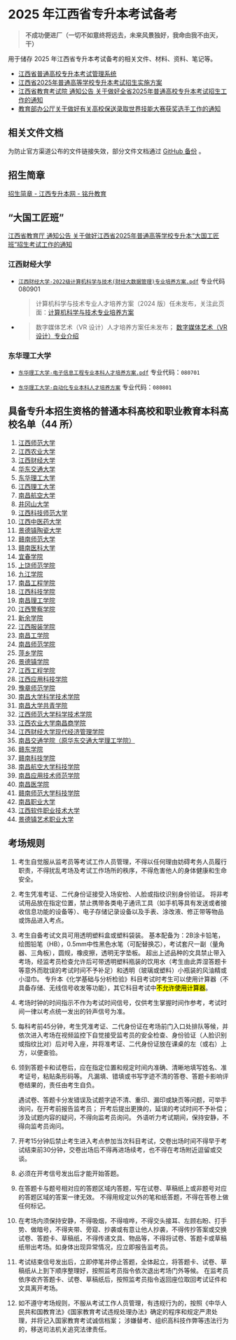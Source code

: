 # 2025 年江西省专升本考试备考

> **不成功便进厂（一切不如意终将远去，未来风景独好，我命由我不由天，干）**

用于储存 2025 年江西省专升本考试备考的相关文件、材料、资料、笔记等。

- [江西省普通高校专升本考试管理系统](https://zsb.jxeea.cn/)
- [江西省2025年普通高等学校专升本考试招生实施方案](http://jyt.jiangxi.gov.cn/art/2024/12/10/art_81653_5082723.html)
- [江西省教育考试院 通知公告 关于做好全省2025年普通高校专升本考试招生工作的通知](http://www.jxeea.cn/art/2025/2/14/art_71889_5126664.html)
- [教育部办公厅关于做好有关高校保送录取世界技能大赛获奖选手工作的通知](http://www.moe.gov.cn/srcsite/A15/moe_776/s3258/202004/t20200417_444281.html)

## 相关文件文档

为防止官方渠道公布的文件链接失效，部分文件文档通过 [GitHub 备份](https://github.com/Yue-plus/JVTC.Yue.Zone/tree/main/static/%E4%B8%93%E5%8D%87%E6%9C%AC) 。

## 招生简章

[招生简章 - 江西专升本网 - 铭升教育](https://www.jxzsb.cn/guide/regulation/)

## “大国工匠班”

[江西省教育厅 通知公告 关于做好江西省2025年普通高等学校专升本“大国工匠班”招生考试工作的通知](http://jyt.jiangxi.gov.cn/art/2024/12/30/art_81653_5100198.html)

### 江西财经大学

- [`江西财经大学-2022级计算机科学与技术(财经大数据管理)专业培养方案.pdf`](http://210.35.205.15/fj/2022%E7%BA%A7%E8%AE%A1%E7%AE%97%E6%9C%BA%E7%A7%91%E5%AD%A6%E4%B8%8E%E6%8A%80%E6%9C%AF(%E8%B4%A2%E7%BB%8F%E5%A4%A7%E6%95%B0%E6%8D%AE%E7%AE%A1%E7%90%86)%E4%B8%93%E4%B8%9A%E5%9F%B9%E5%85%BB%E6%96%B9%E6%A1%88.pdf)
  专业代码 080901

  > 计算机科学与技术专业人才培养方案（2024 版）任未发布，关注此页面：[计算机科学与技术专业培养方案](http://cai.jxufe.edu.cn/shows/31/173.html)

- > 数字媒体艺术（VR 设计）人才培养方案任未发布；
  > [数字媒体艺术（VR设计）专业介绍](https://vr.jxufe.edu.cn/news-show-688.html)

### 东华理工大学

- [`东华理工大学-电子信息工程专业本科人才培养方案.pdf`](https://jdxy.ecut.edu.cn/_upload/article/files/4c/83/61b78a7e4f56b427b92441d637e3/5f3874e7-478d-49f2-9d66-afb8eb86b7dc.pdf)
  专业代码：`080701`

- [`东华理工大学-自动化专业本科人才培养方案`](https://jdxy.ecut.edu.cn/_upload/article/files/bb/5a/8c9703394a92a3e7dde200391309/2289be71-5308-4663-af21-cf675a5eb722.pdf)
  专业代码：`080801`

## 具备专升本招生资格的普通本科高校和职业教育本科高校名单（44 所）

01. [江西师范大学](https://www.jxnu.edu.cn/)
02. [江西农业大学](https://www.jxau.edu.cn/)
03. [江西财经大学](https://www.jxufe.edu.cn/)
04. [华东交通大学](https://www.ecjtu.edu.cn/)
05. [东华理工大学](https://www.ecut.edu.cn/)
06. [江西理工大学](https://www.jxust.edu.cn/)
07. [南昌航空大学](https://www.nchu.edu.cn/)
08. [井冈山大学](https://www.jgsu.edu.cn/)
09. [江西科技师范大学](https://www.jxstnu.edu.cn/)
10. [江西中医药大学](https://www.jxutcm.edu.cn/)
11. [景德镇陶瓷大学](https://www.jcu.edu.cn/)
12. [赣南师范大学](https://www.gnnu.edu.cn/)
13. [赣南医科大学](https://www.gmu.cn/)
14. [宜春学院](https://www.jxycu.edu.cn/)
15. [上饶师范学院](https://www.sru.edu.cn/)
16. [九江学院](https://www.jju.edu.cn/)
17. [南昌工程学院](https://www.nit.edu.cn/)
18. [江西科技学院](https://www.jxut.edu.cn/)
19. [南昌理工学院](https://www.nut.edu.cn/)
20. [江西警察学院](https://www.jxga.edu.cn/)
21. [新余学院](https://www.xyc.edu.cn/)
22. [江西服装学院](https://www.jift.edu.cn/)
23. [南昌工学院](https://www.ncpu.edu.cn/)
24. [南昌师范学院](http://www.ncnu.edu.cn/)
25. [萍乡学院](https://www.pxc.jx.cn/)
26. [景德镇学院](https://www.jdzu.edu.cn/)
27. [江西工程学院](https://www.jxue.edu.cn/)
28. [江西应用科技学院](https://www.jxuas.edu.cn/)
29. [豫章师范学院](https://www.yuznu.edu.cn/)
30. [南昌大学科学技术学院](https://ncuky.edu.cn/)
31. [南昌大学共青学院](https://www.ndgy.cn/)
32. [江西师范大学科学技术学院](https://kjxy.jxnu.edu.cn/)
33. [江西农业大学南昌商学院](https://ncbcjxau.edu.cn/)
34. [江西财经大学现代经济管理学院](https://xjg.jxufe.edu.cn/)
35. [南昌交通学院（原华东交通大学理工学院）](https://www.ncjti.edu.cn/)
36. [赣东学院](https://www.gdc.edu.cn/)
37. [赣南科技学院](https://www.gnust.edu.cn/)
38. [南昌航空大学科技学院](https://www.stcnchu.edu.cn/)
39. [南昌应用技术师范学院](https://www.nncat.edu.cn/)
40. [南昌医学院](https://www.ncmc.edu.cn/)
41. [赣南师范大学科技学院](https://ky.gnnu.edu.cn/)
42. [南昌职业大学](https://www.nvu.edu.cn/)
43. [江西软件职业技术大学](https://www.jxuspt.com/)
44. [景德镇艺术职业大学](https://www.jdzvua.edu.cn/)

## 考场规则

01. 考生自觉服从监考员等考试工作人员管理，不得以任何理由妨碍考务人员履行职责，不得扰乱考场及考试工作场所的秩序，不得危害他人的身体健康和生命安全。

02. 考生凭准考证、二代身份证接受入场安检、人脸或指纹识别身份验证。
    将非考试用品放在指定位置，禁止携带各类电子通讯工具（如手机等具有发送或者接收信息功能的设备等）、电子存储记录设备以及手表、涂改液、修正带等物品或饰品进入考点。

03. 考生自备考试文具可用透明塑料盒或塑料袋装。
    基本配备为：2B涂卡铅笔，绘图铅笔（HB），0.5mm中性黑色水笔（可配替换芯），考试套尺一副（量角器、三角板），圆规，橡皮擦，透明无字垫板。
    超出上述品种的文具禁止带入考场，经监考员检查允许后可带透明塑料瓶装的饮用水（考生由此弄湿答题卡等意外而耽误的考试时间不予补足）和透明（玻璃或塑料）小瓶装的风油精或小湿巾。
    专升本《化学基础与分析检验》科目考试时考生可以使用计算器（不具备存储、无线信号收发等功能），其它科目考试中<mark>不允许使用计算器</mark>。

04. 考场时钟的时间指示不作为考试时间信号，仅供考生掌握时间作参考，考试时间一律以考点统一发出的铃声信号为准。

05. 每科考前45分钟，考生凭准考证、二代身份证在考场前门入口处排队等候，并依次进入考场在视频监控下自觉接受监考员的安全检查、身份验证（人脸识别或指纹比对）后对号入座，并将准考证、二代身份证放在课桌的左（或右）上方，以便查验。

06. 领到答题卡和试卷后，应在指定位置和规定时间内准确、清晰地填写姓名、准考证号，粘贴条形码等。
    凡漏填、错填或书写字迹不清的答卷、答题卡影响评卷结果的，责任由考生自负。

    遇试卷、答题卡分发错误及试题字迹不清、重印、漏印或缺页等问题，可举手询问，在开考前报告监考员；
    开考后提出更换的，延误的考试时间不予补偿；
    涉及试题内容的疑问，不得向监考员询问。
    外语听力考试期间，保持安静，不得向监考员询问。

07. 开考15分钟后禁止考生进入考点参加当次科目考试，交卷出场时间不得早于考试结束前30分钟，交卷出场后不得再进场续考，也不得在考场附近逗留或交谈。

08.  必须在开考信号发出后才能开始答题。

09. 在答题卡与题号相对应的答题区域内答题，写在试卷、草稿纸上或非题号对应的答题区域的答案一律无效。
    不得用规定以外的笔和纸答题，不得在答卷上做任何标记。

10. 在考场内须保持安静，不得吸烟，不得喧哗，不得交头接耳、左顾右盼、打手势、做暗号，不得夹带、旁窥、抄袭或有意让他人抄袭，不得传抄答案或交换试卷、答题卡、草稿纸，不得传递文具、物品等，不得将试卷、答题卡或草稿纸带出考场。如身体出现异常情况，应立即报告监考员。

11. 考试结束信号发出后，立即停笔并停止答题，全体起立，将答题卡、试卷、草稿纸从上到下顺序整理好，按照监考员指令依次退出考场门外等候。
    在监考员依序收齐答题卡、试卷、草稿纸后，按照监考员指令返回座位取回考试证件和文具离开考场。

12. 如不遵守考场规则，不服从考试工作人员管理，有违规行为的，按照《中华人民共和国教育法》《国家教育考试违规处理办法》确定的程序和规定严肃处理，并将记入国家教育考试诚信档案；
    涉嫌替考、组织高科技作弊等违法行为的，移送司法机关追究法律责任。
